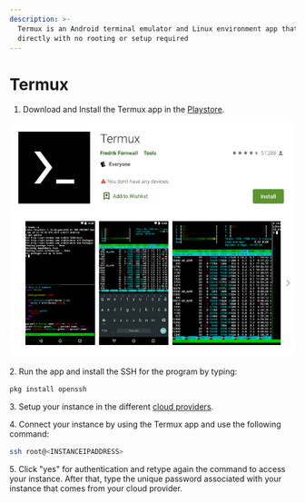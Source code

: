 ```yaml
---
description: >-
  Termux is an Android terminal emulator and Linux environment app that works
  directly with no rooting or setup required
---
```


# Termux

1. Download and Install the Termux app in the [Playstore](https://play.google.com/store/apps/details?id=com.termux\&hl=en).

![](<../../../../.gitbook/assets/image (127).png>)

2\. Run the app and install the SSH for the program by typing:

```bash
pkg install openssh
```

3\. Setup your instance in the different [cloud providers](../../server-setup/).

4\. Connect your instance by using the Termux app and use the following command:

```bash
ssh root@<INSTANCEIPADDRESS>
```

5\. Click "yes" for authentication and retype again the command to access your instance. After that, type the unique password associated with your instance that comes from your cloud provider.
